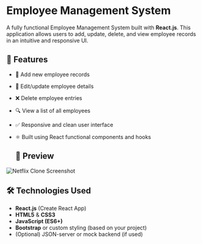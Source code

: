 # Employee Management System

A fully functional Employee Management System built with **React.js**. This application allows users to add, update, delete, and view employee records in an intuitive and responsive UI.

## 🚀 Features

- 🧑 Add new employee records
- 📝 Edit/update employee details
- ❌ Delete employee entries
- 🔍 View a list of all employees
- ✅ Responsive and clean user interface
- ⚛️ Built using React functional components and hooks

  ## 📸 Preview

![Netflix Clone Screenshot](img/Login_Page.PNG,img/Employee_Dashboard.PNG,img/Admin_Dashboard.PNG) <!-- Replace with a suitable screenshot path -->


## 🛠️ Technologies Used

- **React.js** (Create React App)
- **HTML5** & **CSS3**
- **JavaScript (ES6+)**
- **Bootstrap** or custom styling (based on your project)
- (Optional) JSON-server or mock backend (if used)


